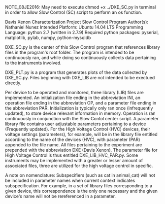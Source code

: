NOTE_08JE2016:
May need to execute
chmod +x ../DXE_SC.py
in terminal in order to allow Slow Control (SC) script to perform an os function.

Davis Xenon Characterization Project Slow Control Program
Author(s):	Nathaniel Nunez
Intended Platform:	Ubuntu 14.04 LTS
Programming Language:	python 2.7 (written in 2.7.9)
Required python packages:	pyserial, matplotlib, pylab, numpy, python-mysqldb

DXE_SC.py is the center of this Slow Control program that references library files in the program's root folder. The program is intended to be continuously ran, and while doing so continuously collects data pertaining to the instruments involved.

DXE_PLT.py is a program that generates plots of the data collected by DXE_SC.py. Files beginning with DXE_LIB are not intended to be exectued directly.

Per device to be operated and monitored, three library (LIB) files are implemented. An initialization file ending in the abbreviation INI, an operation file ending in the abbreviation OP, and a parameter file ending in the abbreviation PAR. Initialization is typically only ran once (infrequently updated), to store device relevant information in memory. Operation is ran continuously in conjunction with the Slow Contol center script. A parameter library file contains user adjustable parameters pertaining to a device (Frequently updated). For the High Voltage Control (HVC) devices, their voltage settings (parameters), for example, will be in the library file entitled according to the name of the devices (HVC), with parameter (PAR) appended to the file name. All files pertaining to the experiment are prepended with the abbreviation DXE (Davis Xenon). The parameter file for High Voltage Control is thus entitled DXE_LIB_HVC_PAR.py. Some instruments may be implemented with a greater or lesser amount of associated files, three are utilized for the high voltage control in specific.

A note on nomenclature:
Subspecifiers (such as cat in animal_cat) will not be included in parameter names when current context indicates subspecification. For example, in a set of library files corresponding to a given device, this correspondence is the only one necessary and the given device's name will not be rereferenced in a parameter.
